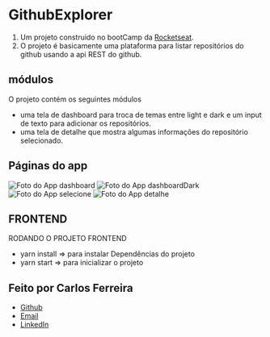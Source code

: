 # GithubExplorer 
1. Um projeto construido no bootCamp da [Rocketseat](https://github.com/rocketseat-education).
2. O projeto é basicamente uma plataforma para listar repositórios do github usando a api REST do github.

## módulos

O projeto contém os seguintes módulos

* uma tela de dashboard para troca de temas entre light e dark e um input de texto para adicionar os repositórios.
* uma tela de detalhe que mostra algumas informações do repositório selecionado.

## Páginas do app
![Foto do App dashboard](https://github.com/CarlosSTS/GithubExplorer/blob/master/assets/dashboard.png)
![Foto do App dashboardDark](https://github.com/CarlosSTS/GithubExplorer/blob/master/assets/dashboardDark.png)
![Foto do App selecione](https://github.com/CarlosSTS/GithubExplorer/blob/master/assets/select.png)
![Foto do App detalhe](https://github.com/CarlosSTS/GithubExplorer/blob/master/assets/detail.png)

## FRONTEND
RODANDO O PROJETO FRONTEND
* yarn install => para instalar Dependências do projeto
* yarn start => para inicializar o projeto

## Feito por Carlos Ferreira
* [Github](https://www.github.com/CarlosSTS)
* [Email](mailto://carlossts826@gmail.com)
* [LinkedIn](https://www.linkedin.com/in/carlos-ferreira-4b2ba219a/)
